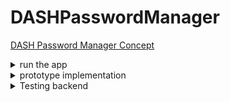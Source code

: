 # DASHPasswordManager

[DASH Password Manager Concept](https://docs.google.com/document/d/e/2PACX-1vQ89VBwYm5t59Dg6eZlfoI33Ul5I3hu6EYboM4maz4oLZ8C3Hd2ubsH26JKT9eWhJn4I-OT_rzBAYbf/pub)

<details>
<summary markdown="span">run the app</summary>
	
- run inside your browser:
	-
	- TODO: Add Ionic installation
	- you need a terminal or an IDE like webstom, where you have opened to projekt directory
	- cd passwordmanager/
	- npm install
	- ionic serve
	
- run on your phone (only android is considered now):
	-
	- you need to have a working android studio environment on your pc
	- you need a terminal or an IDE like webstom, where you have opened to projekt directory
	- cd passwordmanager/
	- npm install (if you dont have done it before)
	- ionic build
	- add in capacitor.config.json path of android studio like: "linuxAndroidStudioPath": "/snap/android-studio/current/android-studio/bin/studio.sh",
	- ionic cap add android
	- ionic cap open android
	- then android studio will be open and you can start the app on your device or emulator of choice

</details>

<details>
<summary markdown="span">prototype implementation</summary>
	
 - out of scope:
	 - 
	 - sharing passwords. (asymmetric cryptography)
	 - local storage of passwords
	 - fancy user-functionalities (for example, 20-character password without special characters.)
 - what we implement:
	 - 
	 - store Passwords in Dash Drive
	 - multi-device access (we implement with Ionic, so we can easily create Android-, IOS-App and Browser Extension)
	 - GUI with react
 - functionalities to be expected:
	 - 
	 - store passwords
	 - read all stored passwords 
	 - sign in with only one mnemonic
		 - choose between any desired existing identity or create a new one
			 - (We don't want to create a mnemonic, for the same reasons as Whatsdapp, so everything related to money is outsourced.)
	 - cryptographic part
		 - create and get specific hardend key (specify path)
		 - derive symmetric key using sha-512
		 - fill the payload so that it can be AES encrypted
		 - use a random number generator to generate an input vector
		 - symmetric encryption using AES-256-CBC for deriving a symmetric key 
		 - symmetric encryption using AES-256-GCM for contract encryption
 - data contract:
	 - 
	 - owner: to reference data (is implicitly given)
	 - index: for identifying the path for the key.
	 - input vector: for AES-256-GCM
	 - authentication Tag: for AES-256-GCM
	 - encrypted payload
	 - contractId: 7m3ZYqYUyJpYUYbPAgWNBP2fcW6agLRxP9U2c6xfjpGV
	 ```
	{
                "passwordmanager": {
                        "indices": [
                                {
                                        "properties": [
                                                {"index": "asc"}
                                        ],
                                        "unique": true
                                },
                                {
                                        "properties": [
                                                {"$ownerId": "asc"}
                                        ]
                                }
                        ],
                        "properties": {
                                "inputVector": {
                                        "type": "array",
                                        "byteArray": true,
                                        "minItems": 12,
                                        "maxItems": 12
                                },
                                "authenticationTag": {
                                        "type": "array",
                                        "byteArray": true,
                                        "minItems": 16,
                                        "maxItems": 16
                                },
                                "payload":{
                                        "type": "array",
                                        "byteArray": true,
                                        "minItems": 15,
                                        "maxItems": 150
                                },
                                "index": {
                                        "type": "integer",
                                        "minimum": 0,
                                        "maximum": 2147483000
                                }
                        },
                        "additionalProperties": false,
                        "required": ["index", "inputVector", "authenticationTag", "payload"]
                }
        }
	 ```
	 
 - problems we need to address:
	 - 
	 - payload padding
	 - concept for the indexing of the data (which branch of the wallet etc.)
	 - good random number generator / SHA-512, AES-256-CBC implementation
 
 - technologie stack
 	- 
	- ionic with react https://ionicframework.com/docs/react/quickstart
	- https://nodejs.org/api/crypto.html for crypto and rng (also trezor linked this lib in their slip-16)
	- https://www.npmjs.com/package/dash to connect with Dash and for key derivation and so on
 
 - architecture
 	-
	- ![alt text](https://github.com/PanzerknackerR/DASHPasswordManager/blob/main/doc/pictures/prototyp_architecture.png)

</details>

<details>
<summary markdown="span">Testing backend</summary>	
Because of Assertion Error Bug you have to test the localstorage via GUI and the drive backend via backendCLI
	
- Localstorage:
	- Look at run the app section above and run the app
	- When creating a password uncheck "upload to drive"!
	- After restarting the app, the saved password should be seen.
- Drive:
	- Go to /backendCLI
	- run npm install
	- run node BackendCLI.js
	- When 502 Error while uploading, please restart the CLI
</details>
